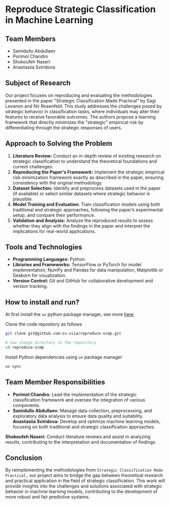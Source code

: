 # Reproduce Strategic Classification in Machine Learning

## Team Members

- Samidullo Abdullaev
- Porimol Chandro
- Shokoufeh Naseri
- Anastasiia Sviridova

## Subject of Research

Our project focuses on reproducing and evaluating the methodologies presented in the paper "Strategic Classification Made Practical" by Sagi Levanon and Nir Rosenfeld. This study addresses the challenges posed by strategic behavior in classification tasks, where individuals may alter their features to receive favorable outcomes. The authors propose a learning framework that directly minimizes the "strategic" empirical risk by differentiating through the strategic responses of users.

## Approach to Solving the Problem

1. **Literature Review:** Conduct an in-depth review of existing research on strategic classification to understand the theoretical foundations and current challenges.
2. **Reproducing the Paper's Framework:** Implement the strategic empirical risk minimization framework exactly as described in the paper, ensuring consistency with the original methodology.
3. **Dataset Selection:** Identify and preprocess datasets used in the paper (if available) or select similar datasets where strategic behavior is plausible.
4. **Model Training and Evaluation:** Train classification models using both traditional and strategic approaches, following the paper’s experimental setup, and compare their performance.
5. **Validation and Analysis:** Analyze the reproduced results to assess whether they align with the findings in the paper and interpret the implications for real-world applications.

## Tools and Technologies

- **Programming Languages:** Python
- **Libraries and Frameworks:** TensorFlow or PyTorch for model
implementation, NumPy and Pandas for data manipulation, Matplotlib or Seaborn for visualization.
- **Version Control:** Git and GitHub for collaborative development and version tracking.

## How to install and run?

At first install the `uv` python package manager, see more [here](https://docs.astral.sh/uv/getting-started/installation/#__tabbed_1_2).

Clone the code repository as follows

```bash
git clone git@github.com:sv-siia/reproduce-scmp.git

# now change directory to the repository
cd reproduce-scmp
```

Install Python dependencies using `uv` package manager

```bash
uv sync
```

## Team Member Responsibilities

- **Porimol Chandro:** Lead the implementation of the strategic classification framework and oversee the integration of various components.
- **Samidullo Abdullaev:** Manage data collection, preprocessing, and
exploratory data analysis to ensure data quality and suitability.
**Anastasiia Sviridova:** Develop and optimize machine learning models, focusing on both traditional and strategic classification approaches.
  
**Shokoufeh Naseri:** Conduct literature reviews and assist in analyzing results, contributing to the interpretation and documentation of findings.

## Conclusion

By reimplementing the methodologies from `Strategic Classification Made Practical,` our project aims to bridge the gap between theoretical research and practical application in the field of strategic classification. This work will provide insights into the challenges and solutions associated with strategic behavior in machine learning models, contributing to the development of more robust and fair predictive systems.
